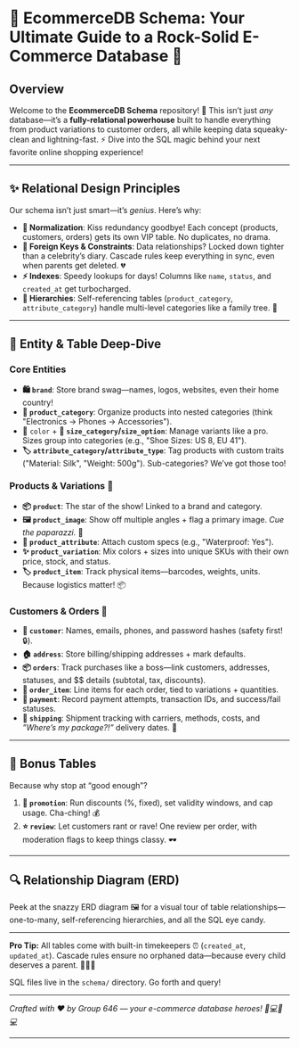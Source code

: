 # 🌟 **EcommerceDB Schema: Your Ultimate Guide to a Rock-Solid E-Commerce Database** 🛒  

## **Overview**  
Welcome to the **EcommerceDB Schema** repository! 🎉 This isn’t just *any* database—it’s a **fully-relational powerhouse** built to handle everything from product variations to customer orders, all while keeping data squeaky-clean and lightning-fast. ⚡ Dive into the SQL magic behind your next favorite online shopping experience!  

---

## **✨ Relational Design Principles**  
Our schema isn’t just smart—it’s *genius*. Here’s why:  
- **🚀 Normalization**: Kiss redundancy goodbye! Each concept (products, customers, orders) gets its own VIP table. No duplicates, no drama.  
- **🔑 Foreign Keys & Constraints**: Data relationships? Locked down tighter than a celebrity’s diary. Cascade rules keep everything in sync, even when parents get deleted. 💔  
- **⚡ Indexes**: Speedy lookups for days! Columns like `name`, `status`, and `created_at` get turbocharged.  
- **🌳 Hierarchies**: Self-referencing tables (`product_category`, `attribute_category`) handle multi-level categories like a family tree. 🌲  

---

## **💎 Entity & Table Deep-Dive**  

### **Core Entities**  
- **🛍️ `brand`**: Store brand swag—names, logos, websites, even their home country!  
- **📂 `product_category`**: Organize products into nested categories (think "Electronics → Phones → Accessories").
- 🎨 `color` + **📏 `size_category`/`size_option`**: Manage variants like a pro. Sizes group into categories (e.g., "Shoe Sizes: US 8, EU 41").  
- **🏷️ `attribute_category`/`attribute_type`**: Tag products with custom traits ("Material: Silk", "Weight: 500g"). Sub-categories? We’ve got those too!  

### **Products & Variations 🧩**  
- **📦 `product`**: The star of the show! Linked to a brand and category.  
- **🖼️ `product_image`**: Show off multiple angles + flag a primary image. *Cue the paparazzi.* 📸  
- **🔧 `product_attribute`**: Attach custom specs (e.g., "Waterproof: Yes").  
- **✨ `product_variation`**: Mix colors + sizes into unique SKUs with their own price, stock, and status.  
- **🏷️ `product_item`**: Track physical items—barcodes, weights, units. Because logistics matter! 📦  

### **Customers & Orders 👥**  
- **👤 `customer`**: Names, emails, phones, and password hashes (safety first! 🔒).  
- **🏠 `address`**: Store billing/shipping addresses + mark defaults.  
- **📦 `orders`**: Track purchases like a boss—link customers, addresses, statuses, and $$ details (subtotal, tax, discounts).  
- **🛒 `order_item`**: Line items for each order, tied to variations + quantities.  
- **💸 `payment`**: Record payment attempts, transaction IDs, and success/fail statuses.  
- **🚚 `shipping`**: Shipment tracking with carriers, methods, costs, and *”Where’s my package?!”* delivery dates. 📅  

---

## **🎁 Bonus Tables**  
Because why stop at “good enough”?  
1. **🎉 `promotion`**: Run discounts (%, fixed), set validity windows, and cap usage. Cha-ching! 💰  
2. **⭐ `review`**: Let customers rant or rave! One review per order, with moderation flags to keep things classy. 🕶️  

---

## **🔍 Relationship Diagram (ERD)**  
Peek at the snazzy ERD diagram 🖼️ for a visual tour of table relationships—one-to-many, self-referencing hierarchies, and all the SQL eye candy.  

---

**Pro Tip:** All tables come with built-in timekeepers ⏰ (`created_at`, `updated_at`). Cascade rules ensure no orphaned data—because every child deserves a parent. 👨👩👧  

SQL files live in the `schema/` directory. Go forth and query!  

---  
*Crafted with ❤️ by Group 646 — your e-commerce database heroes! 👨💻👩💻*  

---  
